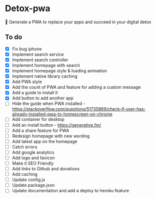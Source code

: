# Detox-pwa
🙈 Generate a PWA to replace your apps and succeed in your digital detox

## To do
- [x] Fix bug iphone
- [x] Implement search service
- [x] Implement search controller
- [x] Implement homepage with search
- [x] Implement homepage style & loading animation
- [x] Implement native library caching
- [x] Add PWA style
- [x] Add the count of PWA and feature for adding a custom message
- [x] Add a guide to install it
- [x] Add button to add another app
- [ ] Hide the guide when PWA installed - https://stackoverflow.com/questions/51735869/check-if-user-has-already-installed-pwa-to-homescreen-on-chrome
- [ ] Add container for desktop
- [ ] Add an install button - https://generative.fm/
- [ ] Add a share feature for PWA
- [ ] Redesign homepage with new wording
- [ ] Add latest app on the homepage 
- [ ] Catch errors
- [ ] Add google analytics
- [ ] Add logo and favicon
- [ ] Make it SEO Friendly
- [ ] Add links to Github and donations
- [ ] Add caching
- [ ] Update config.js
- [ ] Update package.json
- [ ] Update documentation and add a deploy to heroku feature